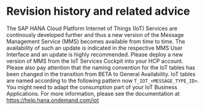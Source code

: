 # Revision history and related advice

The SAP HANA Cloud Platform Internet of Things (IoT) Services are continously
developed further and thus a new version of the Message Management Service (MMS)
becomes available from time to time. The availability of such an update is
indicated in the respective MMS User Interface and an update is highly
recommended. Please deploy a new version of MMS from the IoT Services Cockpit
into your HCP account. Please also pay attention that the naming convention for the
IoT tables has been changed in the transition from BETA to General Availability.
IoT tables are named according to the following pattern now
```T_IOT_<MESSAGE_TYPE_ID>```. You might need to adapt the consumption part of
your IoT Business Applications.  For more information, please see the
documentation at https://help.hana.ondemand.com/iot
